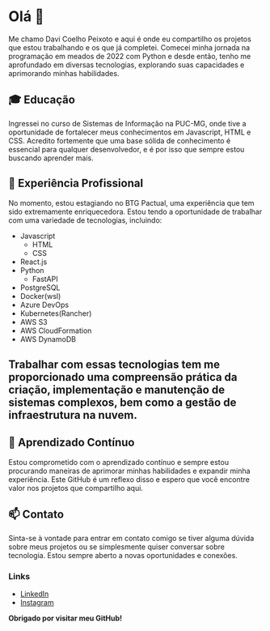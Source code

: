# __Olá__ 👋

Me chamo Davi Coelho Peixoto e aqui é onde eu compartilho os projetos que estou trabalhando e os que já completei. Comecei minha jornada na programação em meados de 2022 com Python e desde então, tenho me aprofundado em diversas tecnologias, explorando suas capacidades e aprimorando minhas habilidades.

## 🎓 __Educação__

Ingressei no curso de Sistemas de Informação na PUC-MG, onde tive a oportunidade de fortalecer meus conhecimentos em Javascript, HTML e CSS. Acredito fortemente que uma base sólida de conhecimento é essencial para qualquer desenvolvedor, e é por isso que sempre estou buscando aprender mais.

## 💼 __Experiência Profissional__
No momento, estou estagiando no BTG Pactual, uma experiência que tem sido extremamente enriquecedora. Estou tendo a oportunidade de trabalhar com uma variedade de tecnologias, incluindo:

- Javascript
  - HTML
  - CSS  
- React.js
- Python
  - FastAPI
- PostgreSQL
- Docker(wsl)
- Azure DevOps
- Kubernetes(Rancher)
- AWS S3
- AWS CloudFormation
- AWS DynamoDB
## Trabalhar com essas tecnologias tem me proporcionado uma compreensão prática da criação, implementação e manutenção de sistemas complexos, bem como a gestão de infraestrutura na nuvem.

##  🌱 __Aprendizado Contínuo__
Estou comprometido com o aprendizado contínuo e sempre estou procurando maneiras de aprimorar minhas habilidades e expandir minha experiência. Este GitHub é um reflexo disso e espero que você encontre valor nos projetos que compartilho aqui.

## 📫 __Contato__
Sinta-se à vontade para entrar em contato comigo se tiver alguma dúvida sobre meus projetos ou se simplesmente quiser conversar sobre tecnologia. Estou sempre aberto a novas oportunidades e conexões.
### __Links__
- [LinkedIn](https://www.linkedin.com/in/davicpls/)
- [Instagram](https://www.instagram.com/davicpls/)

__Obrigado por visitar meu GitHub!__
